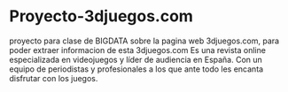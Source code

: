 # Proyecto-3djuegos.com
proyecto para clase de BIGDATA sobre la pagina web 3djuegos.com, para poder extraer informacion de esta
3djuegos.com Es una revista online especializada en videojuegos y líder de audiencia en España. Con un equipo de periodistas y profesionales a los que ante todo les encanta disfrutar con los juegos.

